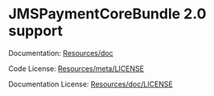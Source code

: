 JMSPaymentCoreBundle 2.0 support
================================

Documentation:
[Resources/doc](http://jmsyst.com/bundles/JMSPaymentCoreBundle)


Code License:
[Resources/meta/LICENSE](https://github.com/schmittjoh/JMSPaymentCoreBundle/blob/master/Resources/meta/LICENSE)


Documentation License:
[Resources/doc/LICENSE](https://github.com/schmittjoh/JMSPaymentCoreBundle/blob/master/Resources/doc/LICENSE)
